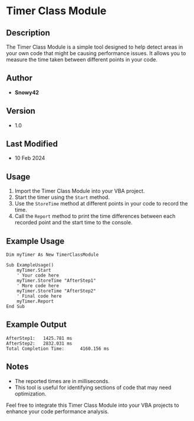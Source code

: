 # Timer Class Module

## Description
The Timer Class Module is a simple tool designed to help detect areas in your own code that might be causing performance issues. It allows you to measure the time taken between different points in your code.

## Author
- **Snowy42**

## Version
- 1.0

## Last Modified
- 10 Feb 2024

## Usage
1. Import the Timer Class Module into your VBA project.
2. Start the timer using the `Start` method.
3. Use the `StoreTime` method at different points in your code to record the time.
4. Call the `Report` method to print the time differences between each recorded point and the start time to the console.

## Example Usage
```vba
Dim myTimer As New TimerClassModule

Sub ExampleUsage()
    myTimer.Start
    ' Your code here
    myTimer.StoreTime "AfterStep1"
    ' More code here
    myTimer.StoreTime "AfterStep2"
    ' Final code here
    myTimer.Report
End Sub
```

## Example Output
```
AfterStep1:   1425.781 ms
AfterStep2:   2832.031 ms
Total Completion Time:      4160.156 ms
```

## Notes
- The reported times are in milliseconds.
- This tool is useful for identifying sections of code that may need optimization.

Feel free to integrate this Timer Class Module into your VBA projects to enhance your code performance analysis.
